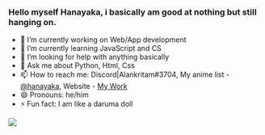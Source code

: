### Hello myself Hanayaka, i basically am good at nothing but still hanging on.


- 🔭 I’m currently working on Web/App development 
- 🌱 I’m currently learning JavaScript and CS
- 🤔 I’m looking for help with anything basically
- 💬 Ask me about Python, Html, Css
- 📫 How to reach me: Discord|Alankritam#3704, My anime list - [@hanayaka](https://myanimelist.net/profile/Hanayaka), Website - [My Work](https://hanayaka101.github.io/WellerHub/)
- 😄 Pronouns: he/him
- ⚡ Fun fact: I am like a daruma doll


<img src = "https://github-readme-stats.vercel.app/api?username=Hanayaka101&&show_icons=true&title_color=ffffff&icon_color=bb2acf&text_color=daf7dc&bg_color=151515">
